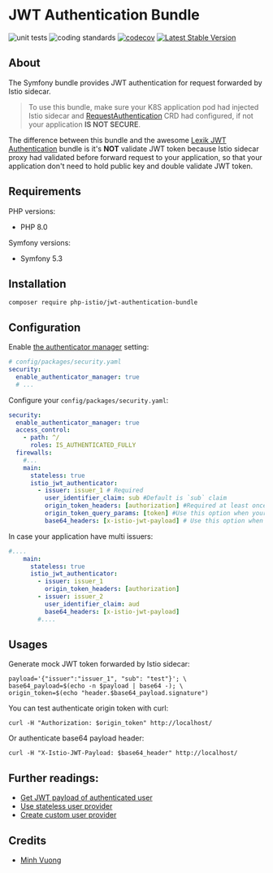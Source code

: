 # JWT Authentication Bundle

![unit tests](https://github.com/php-istio/jwt-authentication-bundle/actions/workflows/unit-tests.yml/badge.svg)
![coding standards](https://github.com/php-istio/jwt-authentication-bundle/actions/workflows/coding-standards.yml/badge.svg)
[![codecov](https://codecov.io/gh/php-istio/jwt-authentication-bundle/branch/main/graph/badge.svg?token=ZVD9RJBHY3)](https://codecov.io/gh/php-istio/jwt-authentication-bundle)
[![Latest Stable Version](http://poser.pugx.org/php-istio/jwt-authentication-bundle/v)](https://packagist.org/packages/php-istio/jwt-authentication-bundle)

## About

The Symfony bundle provides JWT authentication for request forwarded by Istio sidecar. 

> To use this bundle, make sure your K8S application pod had injected Istio sidecar and [RequestAuthentication](https://istio.io/latest/docs/reference/config/security/request_authentication/) CRD had configured, if not your application **IS NOT SECURE**.

The difference between this bundle and the awesome [Lexik JWT Authentication](https://github.com/lexik/LexikJWTAuthenticationBundle) bundle is it's **NOT** validate JWT token because Istio sidecar proxy had validated before forward request to your application,
so that your application don't need to hold public key and double validate JWT token.

## Requirements

PHP versions:

+ PHP 8.0

Symfony versions:

+ Symfony 5.3

## Installation

```shell
composer require php-istio/jwt-authentication-bundle
```

## Configuration

Enable [the authenticator manager](https://symfony.com/doc/current/security/authenticator_manager.html) setting:

```yaml
# config/packages/security.yaml
security:
  enable_authenticator_manager: true
  # ...
```

Configure your `config/packages/security.yaml`:

```yaml
security:
  enable_authenticator_manager: true
  access_control: 
    - path: ^/
      roles: IS_AUTHENTICATED_FULLY
  firewalls:
    #...
    main:
      stateless: true
      istio_jwt_authenticator:
        - issuer: issuer_1 # Required
          user_identifier_claim: sub #Default is `sub` claim
          origin_token_headers: [authorization] #Required at least once of `origin_token_headers`, `origin_token_query_params` or `base64_headers`. Use this option when your Istio JWTRule CRD using `forwardOriginalToken`.
          origin_token_query_params: [token] #Use this option when your Istio JWTRule CRD using `forwardOriginalToken` and your JWT token in query param.
          base64_headers: [x-istio-jwt-payload] # Use this option when your Istio JWTRule CRD using `outputPayloadToHeader`.
```

In case your application have multi issuers:

```yaml
#....
    main:
      stateless: true
      istio_jwt_authenticator:
        - issuer: issuer_1
          origin_token_headers: [authorization]
        - issuer: issuer_2
          user_identifier_claim: aud
          base64_headers: [x-istio-jwt-payload]
        #....
```


## Usages

Generate mock JWT token forwarded by Istio sidecar:

```shell
payload='{"issuer":"issuer_1", "sub": "test"}'; \
base64_payload=$(echo -n $payload | base64 -); \
origin_token=$(echo "header.$base64_payload.signature")
```

You can test authenticate origin token with curl:

```shell
curl -H "Authorization: $origin_token" http://localhost/
```

Or authenticate base64 payload header:

```shell
curl -H "X-Istio-JWT-Payload: $base64_header" http://localhost/
```

## Further readings:

+ [Get JWT payload of authenticated user](src/Resources/doc/stateless-user-provider.md)
+ [Use stateless user provider](src/Resources/doc/stateless-user-provider.md)
+ [Create custom user provider](src/Resources/doc/create-custom-user-provider.md)

## Credits

+ [Minh Vuong](https://github.com/vuongxuongminh)